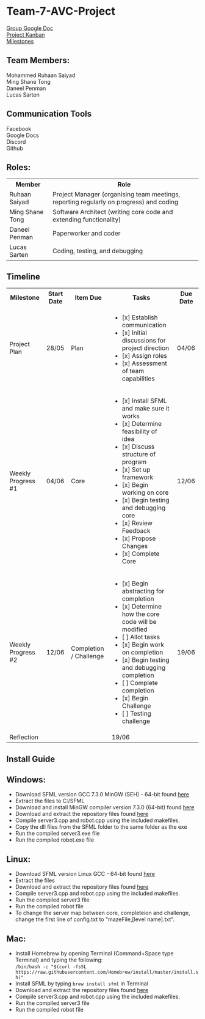 # Team-7-AVC-Project

[Group Google Doc](https://docs.google.com/document/d/1E5nax8sHvRvkREA-iLWSAP3fB-MumnZg8RVfdBt5z-o/edit?usp=sharing)\
[Project Kanban](https://github.com/ruhaansaiyad/Team-7-AVC-Project/projects/1)\
[Milestones](https://github.com/ruhaansaiyad/Team-7-AVC-Project/milestones)

## Team Members:
Mohammed Ruhaan Saiyad\
Ming Shane Tong\
Daneel Penman\
Lucas Sarten

## Communication Tools
Facebook\
Google Docs\
Discord\
Github

## Roles:
<table>
    <tbody>
        <tr>
            <th>Member</th>
            <th>Role</th>
        </tr>
        <tr>
            <td>Ruhaan Saiyad</td>
            <td>Project Manager (organising team meetings, reporting regularly on progress) and coding</td>
        </tr>
        <tr>
            <td>Ming Shane Tong</td>
            <td>Software Architect (writing core code and extending functionality)</td>
        </tr>
        <tr>
            <td>Daneel Penman</td>
            <td>Paperworker and coder</td>
        </tr>
        <tr>
            <td>Lucas Sarten</td>
            <td>Coding, testing, and debugging</td>
        </tr>
    </tbody>
</table>

## Timeline
<table>
    <tbody>
        <tr>
            <th>Milestone</th>
            <th>Start Date</th>
            <th>Item Due</th>
            <th>Tasks</th>
            <th>Due Date</th>
        </tr>
        <tr>
            <td>Project Plan</td>
            <td>28/05</td>
            <td>Plan</td>
            <td>
                <ul>
                    <li> [x] Establish communication</li>
                    <li> [x] Initial discussions for project direction</li>
                    <li> [x] Assign roles</li>
                    <li> [x] Assessment of team capabilities </li>
                </ul>
            </td>
            <td>04/06</td>
        </tr>
        <tr>
            <td>Weekly Progress #1</td>
            <td>04/06</td>
            <td>Core</td>
            <td>
                <ul>
                    <li> [x] Install SFML and make sure it works</li>
                    <li> [x] Determine feasibility of idea</li>
                    <li> [x] Discuss structure of program</li>
                    <li> [x] Set up framework</li>
                    <li> [x] Begin working on core</li>
                    <li> [x] Begin testing and debugging core</li>
                    <li> [x] Review Feedback</li>
                    <li> [x] Propose Changes</li>
                    <li> [x] Complete Core</li>
                </ul>
            </td>
            <td>12/06</td>
        </tr>
        <tr>
            <td>Weekly Progress #2</td>
            <td>12/06</td>
            <td>Completion / Challenge</td>
            <td>
                <ul>
                    <li> [x] Begin abstracting for completion</li>
                    <li> [x] Determine how the core code will be modified</li>
                    <li> [ ] Allot tasks</li>
                    <li> [x] Begin work on completion</li>
                    <li> [x] Begin testing and debugging completion</li>
                    <li> [ ] Complete completion</li>
                    <li> [x] Begin Challenge</li>
                    <li> [ ] Testing challenge</li>
                </ul>
            </td>
            <td>19/06</td>
        </tr>
        <tr>
            <td>Reflection</td>
            <td></td>
            <td></td>
            <td>19/06</td>
        </tr>
    </tbody>
</table>

## Install Guide

## Windows:
- Download SFML version GCC 7.3.0 MinGW (SEH) - 64-bit found [here](https://www.sfml-dev.org/download/sfml/2.5.1/)  
- Extract the files to C:/SFML
- Download and install MinGW compiler version 7.3.0 (64-bit) found [here](https://sourceforge.net/projects/mingw-w64/files/Toolchains%20targetting%20Win64/Personal%20Builds/mingw-builds/7.3.0/threads-posix/seh/x86_64-7.3.0-release-posix-seh-rt_v5-rev0.7z/download)
- Download and extract the repository files found [here](https://github.com/ruhaansaiyad/Team-7-AVC-Project/archive/master.zip)
- Compile server3.cpp and robot.cpp using the included makefiles.
- Copy the dll files from the SFML folder to the same folder as the exe
- Run the compiled server3.exe file
- Run the compiled robot.exe file
## Linux: 
- Download SFML version Linux GCC - 64-bit found [here](https://www.sfml-dev.org/download/sfml/2.5.1/)  
- Extract the files
- Download and extract the repository files found [here](https://github.com/ruhaansaiyad/Team-7-AVC-Project/archive/master.zip)
- Compile server3.cpp and robot.cpp using the included makefiles.
- Run the compiled server3 file
- Run the compiled robot file
- To change the server map between core, completeion and challenge, change the first line of config.txt to   "mazeFile,[level name].txt".
## Mac: 
- Install Homebrew by opening Terminal (Command+Space type Terminal) and typing the following:       
```/bin/bash -c "$(curl -fsSL https://raw.githubusercontent.com/Homebrew/install/master/install.sh)"``` 
- Install SFML by typing ```brew install sfml``` in Terminal 
- Download and extract the repository files found [here](https://github.com/ruhaansaiyad/Team-7-AVC-Project/archive/master.zip)
- Compile server3.cpp and robot.cpp using the included makefiles.
- Run the compiled server3 file
- Run the compiled robot file
